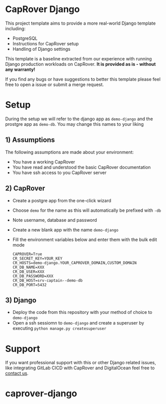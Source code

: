 # CapRover Django

This project template aims to provide a more real-world Django template including:
- PostgreSQL
- Instructions for CapRover setup
- Handling of Django settings

This template is a baseline extracted from our experience with running Django production workloads on CapRover.
__It is provided as is - without any warranty!__

If you find any bugs or have suggestions to better this template please feel free to open a issue or submit a merge request.

# Setup

During the setup we will refer to the django app as `demo-django` and the prostgre app as `demo-db`.
You may change this names to your liking

## 1) Assumptions

The following assumptions are made about your environment:
- You have a working CapRover
- You have read and understood the basic CapRover documentation
- You have ssh access to you CapRover server

## 2) CapRover

- Create a postgre app from the one-click wizard
- Choose `demo` for the name as this will automatically be prefixed with `-db`
- Note username, database and password

- Create a new blank app with the name `demo-django`
- Fill the environment variables below and enter them with the bulk edit mode
    ```
    CAPROVER=True
    CR_SECRET_KEY=YOUR_KEY
    CR_HOSTS=demo-django.YOUR_CAPROVER_DOMAIN,CUSTOM_DOMAIN
    CR_DB_NAME=XXX
    CR_DB_USER=XXX
    CR_DB_PASSWORD=XXX
    CR_DB_HOST=srv-captain--demo-db
    CR_DB_PORT=5432
    ```

## 3) Django
- Deploy the code from this repository with your method of choice to `demo-django`
- Open a ssh sessiomn to `demo-django` and create a superuser by executing `python manage.py createsuperuser`

# Support
If you want professional support with this or other Django related issues, like integrating GitLab CICD with CapRover and DigitalOcean feel free to [contact us](https://kamner.de/contact).
# caprover-django
